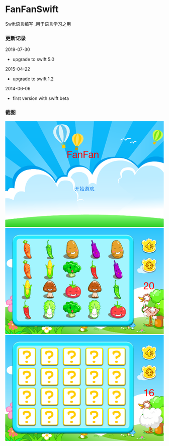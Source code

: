 FanFanSwift
===========

Swift语言编写 ,用于语言学习之用

### 更新记录

2019-07-30

* upgrade to swift 5.0

2015-04-22 

* upgrade to swift 1.2

2014-06-06

* first version with swift beta

### 截图

![](https://raw.githubusercontent.com/duquewu/FanFanSwift/master/screenshot/1.png)
![](https://raw.githubusercontent.com/duquewu/FanFanSwift/master/screenshot/2.png)
![](https://raw.githubusercontent.com/duquewu/FanFanSwift/master/screenshot/3.png)
